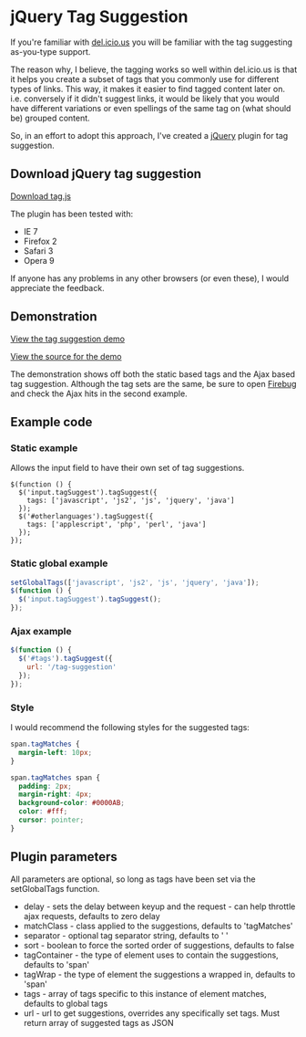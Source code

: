 # jQuery Tag Suggestion

If you're familiar with [del.icio.us](http://del.icio.us/remy.sharp?url=http%3A%2F%2Fremysharp.com%2F&title=remy%20sharp's%20b%3Alog&v=4) you will be familiar with the tag suggesting as-you-type support.

The reason why, I believe, the tagging works so well within del.icio.us is that it helps you create a subset of tags that you commonly use for different types of links.  This way, it makes it easier to find tagged content later on. i.e. conversely if it didn't suggest links, it would be likely that you would have different variations or even spellings of the same tag on (what should be) grouped content.

So, in an effort to adopt this approach, I've created a [jQuery](http://jquery.com) plugin for tag suggestion.


<!--more-->

## Download jQuery tag suggestion

[Download tag.js](/downloads/tag.js)

The plugin has been tested with:

* IE 7
* Firefox 2
* Safari 3
* Opera 9

If anyone has any problems in any other browsers (or even these), I would appreciate the feedback.

## Demonstration

[View the tag suggestion demo](http://remysharp.com/wp-content/uploads/2007/12/tagging.php)

[View the source for the demo](http://remysharp.com/downloads/tagging.php)

The demonstration shows off both the static based tags and the Ajax based tag suggestion.  Although the tag sets are the same, be sure to open [Firebug](http://getfirebug.com) and check the Ajax hits in the second example.

## Example code

### Static example

Allows the input field to have their own set of tag suggestions.

```
$(function () {
  $('input.tagSuggest').tagSuggest({
    tags: ['javascript', 'js2', 'js', 'jquery', 'java']
  });
  $('#otherlanguages').tagSuggest({
    tags: ['applescript', 'php', 'perl', 'java']
  });
});
```

### Static global example

```js
setGlobalTags(['javascript', 'js2', 'js', 'jquery', 'java']);
$(function () {
  $('input.tagSuggest').tagSuggest();
});
```

### Ajax example

```js
$(function () {
  $('#tags').tagSuggest({
    url: '/tag-suggestion'
  });
});
```

### Style

I would recommend the following styles for the suggested tags:

```css
span.tagMatches {
  margin-left: 10px;
}

span.tagMatches span {
  padding: 2px;
  margin-right: 4px;
  background-color: #0000AB;
  color: #fff;
  cursor: pointer;
}
```

## Plugin parameters

All parameters are optional, so long as tags have been set via the setGlobalTags function.

* delay - sets the delay between keyup and the request - can help throttle ajax requests, defaults to zero delay
* matchClass - class applied to the suggestions, defaults to 'tagMatches'
* separator - optional tag separator string, defaults to ' '
* sort - boolean to force the sorted order of suggestions, defaults to false
* tagContainer - the type of element uses to contain the suggestions, defaults to 'span'
* tagWrap - the type of element the suggestions a wrapped in, defaults to 'span'
* tags - array of tags specific to this instance of element matches, defaults to global tags
* url - url to get suggestions, overrides any specifically set tags.  Must return array of suggested tags as JSON
